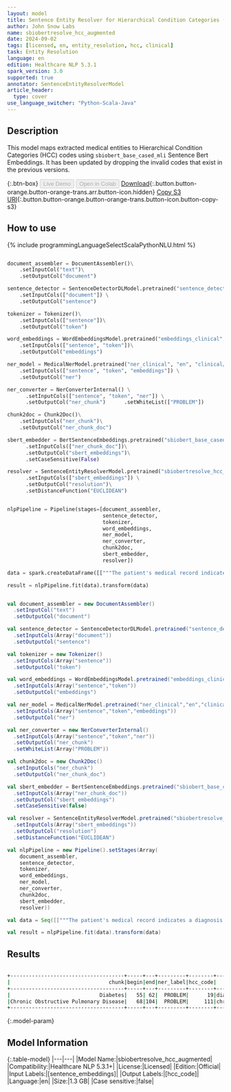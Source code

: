 ```yaml
---
layout: model
title: Sentence Entity Resolver for Hierarchical Condition Categories (HCC) codes (Augmented)
author: John Snow Labs
name: sbiobertresolve_hcc_augmented
date: 2024-09-02
tags: [licensed, en, entity_resolution, hcc, clinical]
task: Entity Resolution
language: en
edition: Healthcare NLP 5.3.1
spark_version: 3.0
supported: true
annotator: SentenceEntityResolverModel
article_header:
  type: cover
use_language_switcher: "Python-Scala-Java"
---
```


## Description

This model maps extracted medical entities to Hierarchical Condition Categories (HCC) codes using `sbiobert_base_cased_mli` Sentence Bert Embeddings.
It has been updated by dropping the invalid codes that exist in the previous versions.

{:.btn-box}
<button class="button button-orange" disabled>Live Demo</button>
<button class="button button-orange" disabled>Open in Colab</button>
[Download](https://s3.amazonaws.com/auxdata.johnsnowlabs.com/clinical/models/sbiobertresolve_hcc_augmented_en_5.3.1_3.0_1725270646358.zip){:.button.button-orange.button-orange-trans.arr.button-icon.hidden}
[Copy S3 URI](s3://auxdata.johnsnowlabs.com/clinical/models/sbiobertresolve_hcc_augmented_en_5.3.1_3.0_1725270646358.zip){:.button.button-orange.button-orange-trans.button-icon.button-copy-s3}

## How to use



<div class="tabs-box" markdown="1">
{% include programmingLanguageSelectScalaPythonNLU.html %}
	
```python

document_assembler = DocumentAssembler()\
	.setInputCol("text")\
	.setOutputCol("document")

sentence_detector = SentenceDetectorDLModel.pretrained("sentence_detector_dl_healthcare", "en", "clinical/models") \
	.setInputCols(["document"]) \
	.setOutputCol("sentence")

tokenizer = Tokenizer()\
	.setInputCols(["sentence"])\
	.setOutputCol("token")

word_embeddings = WordEmbeddingsModel.pretrained("embeddings_clinical", "en", "clinical/models")\
	.setInputCols(["sentence", "token"])\
	.setOutputCol("embeddings")

ner_model = MedicalNerModel.pretrained("ner_clinical", "en", "clinical/models") \
	.setInputCols(["sentence", "token", "embeddings"]) \
	.setOutputCol("ner")

ner_converter = NerConverterInternal() \
 	  .setInputCols(["sentence", "token", "ner"]) \
	  .setOutputCol("ner_chunk")	  .setWhiteList(["PROBLEM"])

chunk2doc = Chunk2Doc()\
  	.setInputCols("ner_chunk")\
  	.setOutputCol("ner_chunk_doc")

sbert_embedder = BertSentenceEmbeddings.pretrained("sbiobert_base_cased_mli","en","clinical/models")\
	  .setInputCols(["ner_chunk_doc"])\
	  .setOutputCol("sbert_embeddings")\
	  .setCaseSensitive(False)

resolver = SentenceEntityResolverModel.pretrained("sbiobertresolve_hcc_augmented","en", "clinical/models") \
	  .setInputCols(["sbert_embeddings"]) \
	  .setOutputCol("resolution")\
	  .setDistanceFunction("EUCLIDEAN")


nlpPipeline = Pipeline(stages=[document_assembler,
                               sentence_detector,
                               tokenizer,
                               word_embeddings,
                               ner_model,
                               ner_converter,
                               chunk2doc,
                               sbert_embedder,
                               resolver])

data = spark.createDataFrame([["""The patient's medical record indicates a diagnosis of Diabetes and Chronic Obstructive Pulmonary Disease, requiring comprehensive care and management."""]]).toDF("text")

result = nlpPipeline.fit(data).transform(data)

```
```scala

val document_assembler = new DocumentAssembler()
  .setInputCol("text") 
  .setOutputCol("document") 

val sentence_detector = SentenceDetectorDLModel.pretrained("sentence_detector_dl_healthcare","en","clinical/models")
  .setInputCols(Array("document")) 
  .setOutputCol("sentence") 

val tokenizer = new Tokenizer()
  .setInputCols(Array("sentence")) 
  .setOutputCol("token") 

val word_embeddings = WordEmbeddingsModel.pretrained("embeddings_clinical","en","clinical/models")
  .setInputCols(Array("sentence","token")) 
  .setOutputCol("embeddings") 

val ner_model = MedicalNerModel.pretrained("ner_clinical","en","clinical/models")
  .setInputCols(Array("sentence","token","embeddings")) 
  .setOutputCol("ner") 

val ner_converter = new NerConverterInternal()
  .setInputCols(Array("sentence","token","ner")) 
  .setOutputCol("ner_chunk") 
  .setWhiteList(Array("PROBLEM")) 

val chunk2doc = new Chunk2Doc()
  .setInputCols("ner_chunk") 
  .setOutputCol("ner_chunk_doc") 

val sbert_embedder = BertSentenceEmbeddings.pretrained("sbiobert_base_cased_mli","en","clinical/models")
  .setInputCols(Array("ner_chunk_doc")) 
  .setOutputCol("sbert_embeddings") 
  .setCaseSensitive(false) 

val resolver = SentenceEntityResolverModel.pretrained("sbiobertresolve_hcc_augmented","en","clinical/models")
  .setInputCols(Array("sbert_embeddings")) 
  .setOutputCol("resolution") 
  .setDistanceFunction("EUCLIDEAN") 

val nlpPipeline = new Pipeline().setStages(Array(
    document_assembler, 
    sentence_detector, 
    tokenizer, 
    word_embeddings, 
    ner_model, 
    ner_converter, 
    chunk2doc, 
    sbert_embedder, 
    resolver)) 

val data = Seq([["""The patient's medical record indicates a diagnosis of Diabetes and Chronic Obstructive Pulmonary Disease, requiring comprehensive care and management."""]]).toDF("text")

val result = nlpPipeline.fit(data).transform(data)

```
</div>

## Results

```bash

+-------------------------------------+-----+---+---------+--------+------------------------------------------------------------+------------------------------------------------------------+------------------+
|                                chunk|begin|end|ner_label|hcc_code|                                                 description|                                                 resolutions|         all_codes|
+-------------------------------------+-----+---+---------+--------+------------------------------------------------------------+------------------------------------------------------------+------------------+
|                             Diabetes|   55| 62|  PROBLEM|      19|diabetes monitored [type 2 diabetes mellitus without comp...|diabetes monitored [type 2 diabetes mellitus without comp...|       19:::0:::18|
|Chronic Obstructive Pulmonary Disease|   68|104|  PROBLEM|     111|chronic obstructive pulmonary disease [chronic obstructiv...|chronic obstructive pulmonary disease [chronic obstructiv...|111:::112:::85:::0|
+-------------------------------------+-----+---+---------+--------+------------------------------------------------------------+------------------------------------------------------------+------------------+

```

{:.model-param}
## Model Information

{:.table-model}
|---|---|
|Model Name:|sbiobertresolve_hcc_augmented|
|Compatibility:|Healthcare NLP 5.3.1+|
|License:|Licensed|
|Edition:|Official|
|Input Labels:|[sentence_embeddings]|
|Output Labels:|[hcc_code]|
|Language:|en|
|Size:|1.3 GB|
|Case sensitive:|false|
